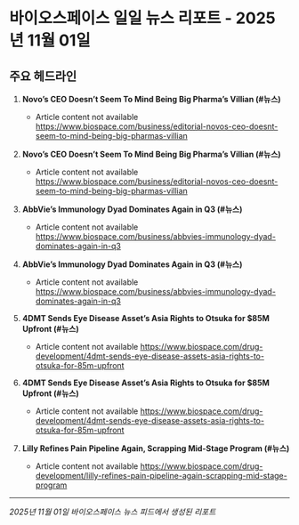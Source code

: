 # 바이오스페이스 일일 뉴스 리포트 - 2025년 11월 01일


## 주요 헤드라인

1. **Novo’s CEO Doesn’t Seem To Mind Being Big Pharma’s Villian (#뉴스)**
   - Article content not available
   <https://www.biospace.com/business/editorial-novos-ceo-doesnt-seem-to-mind-being-big-pharmas-villian>

2. **Novo’s CEO Doesn’t Seem To Mind Being Big Pharma’s Villian (#뉴스)**
   - Article content not available
   <https://www.biospace.com/business/editorial-novos-ceo-doesnt-seem-to-mind-being-big-pharmas-villian>

3. **AbbVie’s Immunology Dyad Dominates Again in Q3 (#뉴스)**
   - Article content not available
   <https://www.biospace.com/business/abbvies-immunology-dyad-dominates-again-in-q3>

4. **AbbVie’s Immunology Dyad Dominates Again in Q3 (#뉴스)**
   - Article content not available
   <https://www.biospace.com/business/abbvies-immunology-dyad-dominates-again-in-q3>

5. **4DMT Sends Eye Disease Asset’s Asia Rights to Otsuka for $85M Upfront (#뉴스)**
   - Article content not available
   <https://www.biospace.com/drug-development/4dmt-sends-eye-disease-assets-asia-rights-to-otsuka-for-85m-upfront>

6. **4DMT Sends Eye Disease Asset’s Asia Rights to Otsuka for $85M Upfront (#뉴스)**
   - Article content not available
   <https://www.biospace.com/drug-development/4dmt-sends-eye-disease-assets-asia-rights-to-otsuka-for-85m-upfront>

7. **Lilly Refines Pain Pipeline Again, Scrapping Mid-Stage Program (#뉴스)**
   - Article content not available
   <https://www.biospace.com/drug-development/lilly-refines-pain-pipeline-again-scrapping-mid-stage-program>


---
*2025년 11월 01일 바이오스페이스 뉴스 피드에서 생성된 리포트*